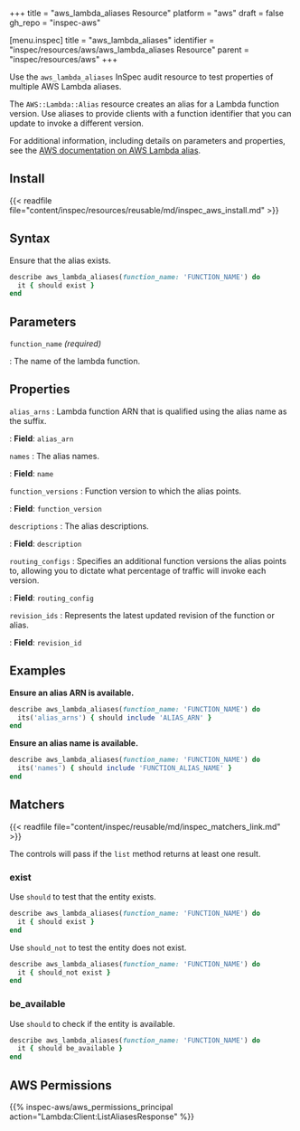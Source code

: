 +++
title = "aws_lambda_aliases Resource"
platform = "aws"
draft = false
gh_repo = "inspec-aws"

[menu.inspec]
title = "aws_lambda_aliases"
identifier = "inspec/resources/aws/aws_lambda_aliases Resource"
parent = "inspec/resources/aws"
+++

Use the `aws_lambda_aliases` InSpec audit resource to test properties of multiple AWS Lambda aliases.

The `AWS::Lambda::Alias` resource creates an alias for a Lambda function version. Use aliases to provide clients with a function identifier that you can update to invoke a different version.

For additional information, including details on parameters and properties, see the [AWS documentation on AWS Lambda alias](https://docs.aws.amazon.com/AWSCloudFormation/latest/UserGuide/aws-resource-lambda-alias.html).

## Install

{{< readfile file="content/inspec/resources/reusable/md/inspec_aws_install.md" >}}

## Syntax

Ensure that the alias exists.

```ruby
describe aws_lambda_aliases(function_name: 'FUNCTION_NAME') do
  it { should exist }
end
```

## Parameters

`function_name` _(required)_

: The name of the lambda function.

## Properties

`alias_arns`
: Lambda function ARN that is qualified using the alias name as the suffix.

: **Field**: `alias_arn`

`names`
: The alias names.

: **Field**: `name`

`function_versions`
: Function version to which the alias points.

: **Field**: `function_version`

`descriptions`
: The alias descriptions.

: **Field**: `description`

`routing_configs`
: Specifies an additional function versions the alias points to, allowing you to dictate what percentage of traffic will invoke each version.

: **Field**: `routing_config`

`revision_ids`
: Represents the latest updated revision of the function or alias.

: **Field**: `revision_id`

## Examples

**Ensure an alias ARN is available.**

```ruby
describe aws_lambda_aliases(function_name: 'FUNCTION_NAME') do
  its('alias_arns') { should include 'ALIAS_ARN' }
end
```

**Ensure an alias name is available.**

```ruby
describe aws_lambda_aliases(function_name: 'FUNCTION_NAME') do
  its('names') { should include 'FUNCTION_ALIAS_NAME' }
end
```

## Matchers

{{< readfile file="content/inspec/reusable/md/inspec_matchers_link.md" >}}

The controls will pass if the `list` method returns at least one result.

### exist

Use `should` to test that the entity exists.

```ruby
describe aws_lambda_aliases(function_name: 'FUNCTION_NAME') do
  it { should exist }
end
```

Use `should_not` to test the entity does not exist.

```ruby
describe aws_lambda_aliases(function_name: 'FUNCTION_NAME') do
  it { should_not exist }
end
```

### be_available

Use `should` to check if the entity is available.

```ruby
describe aws_lambda_aliases(function_name: 'FUNCTION_NAME') do
  it { should be_available }
end
```

## AWS Permissions

{{% inspec-aws/aws_permissions_principal action="Lambda:Client:ListAliasesResponse" %}}
